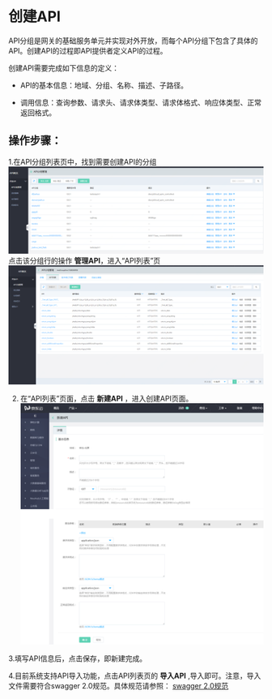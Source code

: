 # 创建API

API分组是网关的基础服务单元并实现对外开放，而每个API分组下包含了具体的API。创建API的过程即API提供者定义API的过程。

创建API需要完成如下信息的定义：

* 	API的基本信息：地域、分组、名称、描述、子路径。

* 调用信息：查询参数、请求头、请求体类型、请求体格式、响应体类型、正常返回格式。


## 操作步骤：

1.在API分组列表页中，找到需要创建API的分组
 ![API分组管理](../../../../../image/Internet-Middleware/API-Gateway/apigroup-1.png)
点击该分组行的操作 **管理API**，进入“API列表”页
 ![API列表](../../../../../image/Internet-Middleware/API-Gateway/apigroup-apilist.png)

2. 在“API列表”页面，点击 **新建API** ，进入创建API页面。
![新建API](../../../../../image/Internet-Middleware/API-Gateway/apigroup-addapi.png)
 
3.填写API信息后，点击保存，即新建完成。

4.目前系统支持API导入功能，点击API列表页的 **导入API**  ,导入即可。注意，导入文件需要符合swagger 2.0规范。具体规范请参照：
[swagger 2.0规范](http://editor.swagger.io/)  
